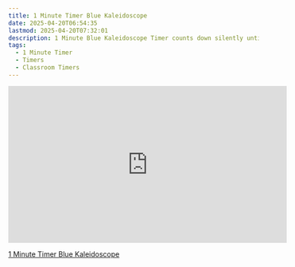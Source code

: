 ```yaml
---
title: 1 Minute Timer Blue Kaleidoscope
date: 2025-04-20T06:54:35
lastmod: 2025-04-20T07:32:01
description: 1 Minute Blue Kaleidoscope Timer counts down silently until it reaches 0:00 and then makes a sound to show time is up
tags:
  - 1 Minute Timer
  - Timers
  - Classroom Timers
---
```


<div class="iframe-16-9-container">
<iframe class="youTubeIframe" width="560" height="315" src="https://www.youtube.com/embed/-qnMCrbbE28" title="YouTube video player" frameborder="0" allow="accelerometer; autoplay; clipboard-write; encrypted-media; gyroscope; picture-in-picture; web-share" allowfullscreen></iframe>
</div>

[1 Minute Timer Blue Kaleidoscope](https://youtu.be/-qnMCrbbE28)

